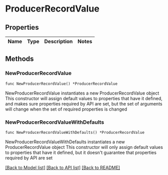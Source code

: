 # ProducerRecordValue

## Properties

Name | Type | Description | Notes
------------ | ------------- | ------------- | -------------

## Methods

### NewProducerRecordValue

`func NewProducerRecordValue() *ProducerRecordValue`

NewProducerRecordValue instantiates a new ProducerRecordValue object
This constructor will assign default values to properties that have it defined,
and makes sure properties required by API are set, but the set of arguments
will change when the set of required properties is changed

### NewProducerRecordValueWithDefaults

`func NewProducerRecordValueWithDefaults() *ProducerRecordValue`

NewProducerRecordValueWithDefaults instantiates a new ProducerRecordValue object
This constructor will only assign default values to properties that have it defined,
but it doesn't guarantee that properties required by API are set


[[Back to Model list]](../README.md#documentation-for-models) [[Back to API list]](../README.md#documentation-for-api-endpoints) [[Back to README]](../README.md)


